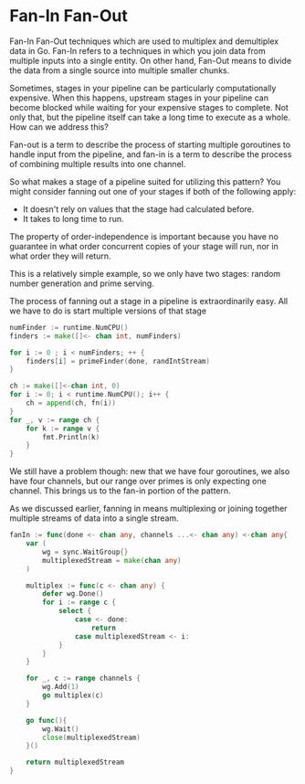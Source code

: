 # Fan-In Fan-Out

Fan-In Fan-Out techniques which are used to multiplex and demultiplex data in Go. Fan-In refers to a techniques in which you join data from multiple inputs into a single entity. On other hand, Fan-Out means to divide the data from a single source into multiple smaller chunks.

Sometimes, stages in your pipeline can be particularly computationally expensive. When this happens, upstream stages in your pipeline can become blocked while waiting for your expensive stages to complete. Not only that, but the pipeline itself can take a long time to execute as a whole. How can we address this?

Fan-out is a term to describe the process of starting multiple goroutines to handle input from the pipeline, and fan-in is a term to describe the process of combining multiple results into one channel.

So what makes a stage of a pipeline suited for utilizing this pattern? You might consider fanning out one of your stages if both of the following apply:

- It doesn't rely on values that the stage had calculated before.
- It takes to long time to run.

The property of order-independence is important because you have no guarantee in what order concurrent copies of your stage will run, nor in what order they will return.

This is a relatively simple example, so we only have two stages: random number generation and prime serving.

The process of fanning out a stage in a pipeline is extraordinarily easy. All we have to do is start multiple versions of that stage

```go
numFinder := runtime.NumCPU()
finders := make([]<- chan int, numFinders)

for i := 0 ; i < numFinders; ++ {
    finders[i] = primeFinder(done, randIntStream)
}

ch := make([]<-chan int, 0)
for i := 0; i < runtime.NumCPU(); i++ {
    ch = append(ch, fn(i))
}
for _, v := range ch {
    for k := range v {
        fmt.Println(k)
    }
}
```

We still have a problem though: new that we have four goroutines, we also have four channels, but our range over primes is only expecting one channel. This brings us to the fan-in portion of the pattern.

As we discussed earlier, fanning in means multiplexing or joining together multiple streams of data into a single stream.

```go
fanIn := func(done <- chan any, channels ...<- chan any) <-chan any{
    var (
        wg = sync.WaitGroup{}
        multiplexedStream = make(chan any)
    )

    multiplex := func(c <- chan any) {
        defer wg.Done()
        for i := range c {
            select {
                case <- done:
                    return
                case multiplexedStream <- i:
            }
        }
    }

    for _, c := range channels {
        wg.Add(1)
        go multiplex(c)
    }

    go func(){
        wg.Wait()
        close(multiplexedStream)
    }()

    return multiplexedStream
}
```